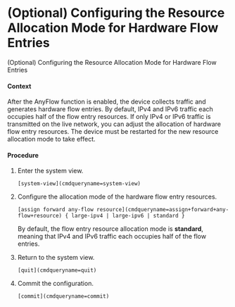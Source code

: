 (Optional) Configuring the Resource Allocation Mode for Hardware Flow Entries
=============================================================================

(Optional) Configuring the Resource Allocation Mode for Hardware Flow Entries

#### Context

After the AnyFlow function is enabled, the device collects traffic and generates hardware flow entries. By default, IPv4 and IPv6 traffic each occupies half of the flow entry resources. If only IPv4 or IPv6 traffic is transmitted on the live network, you can adjust the allocation of hardware flow entry resources. The device must be restarted for the new resource allocation mode to take effect.


#### Procedure

1. Enter the system view.
   
   
   ```
   [system-view](cmdqueryname=system-view)
   ```
2. Configure the allocation mode of the hardware flow entry resources.
   
   
   ```
   [assign forward any-flow resource](cmdqueryname=assign+forward+any-flow+resource) { large-ipv4 | large-ipv6 | standard }
   ```
   
   By default, the flow entry resource allocation mode is **standard**, meaning that IPv4 and IPv6 traffic each occupies half of the flow entries.
3. Return to the system view.
   
   
   ```
   [quit](cmdqueryname=quit)
   ```
4. Commit the configuration.
   
   
   ```
   [commit](cmdqueryname=commit)
   ```